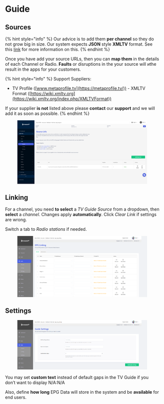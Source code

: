 # Guide

## Sources

{% hint style="info" %}
Our advice is to add them **per channel** so they do not grow big in size. Our system expects **JSON** style **XMLTV** format. See this [link](http://wiki.xmltv.org/index.php/XMLTVFormat) for more information on this.
{% endhint %}

Once you have add your source URLs, then you can **map them** in the details of each Channel or Radio. **Faults** or disruptions in the your source will иthe result in the apps for your customers.

{% hint style="info" %}
Support Suppliers:

* TV Profile ([www.metaprofile.tv](https://metaprofile.tv/)) - XMLTV Format ([https://wiki.xmltv.org](https://wiki.xmltv.org/index.php/XMLTVFormat))

If your supplier **is not** listed above please **contact** our **support** and we will add it as soon as possible.
{% endhint %}

<figure><img src="../../.gitbook/assets/изображение (26).png" alt=""><figcaption></figcaption></figure>

## Linking

For a channel, you need **to select** a _TV Guide Source_ from a dropdown, then **select** a _channel_. Changes apply **automatically**. Click _Clear Link_ if settings are wrong.

Switch a tab to _Radio stations_ if needed.

<figure><img src="../../.gitbook/assets/Без имени (73).png" alt=""><figcaption></figcaption></figure>



## Settings

<figure><img src="../../.gitbook/assets/Без имени (74).png" alt=""><figcaption></figcaption></figure>

You may set **custom text** instead of default gaps in the TV Guide if you don’t want to display N/A:N/A

Also, define **how long** EPG Data will store in the system and be **available** for end users.
